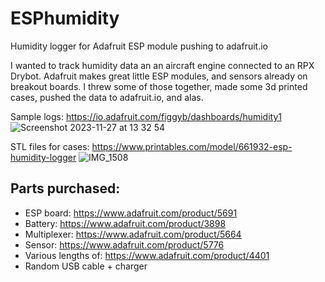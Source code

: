 # ESPhumidity
Humidity logger for Adafruit ESP module pushing to adafruit.io

I wanted to track humidity data an an aircraft engine connected to an RPX Drybot. Adafruit makes great little ESP modules, and sensors already on breakout boards. I threw some of those together, made some 3d printed cases, pushed the data to adafruit.io, and alas.

Sample logs:
https://io.adafruit.com/figgyb/dashboards/humidity1
![Screenshot 2023-11-27 at 13 32 54](https://github.com/gfbarros/ESPhumidity/assets/6993097/f845a8d5-740f-4b5a-8b0a-56f0605274c7)


STL files for cases:
https://www.printables.com/model/661932-esp-humidity-logger
![IMG_1508](https://github.com/gfbarros/ESPhumidity/assets/6993097/3f0705d5-fa52-472c-b4df-c8c09c29d258)


## Parts purchased:
- ESP board: https://www.adafruit.com/product/5691
- Battery: https://www.adafruit.com/product/3898
- Multiplexer: https://www.adafruit.com/product/5664
- Sensor: https://www.adafruit.com/product/5776
- Various lengths of: https://www.adafruit.com/product/4401
- Random USB cable + charger
